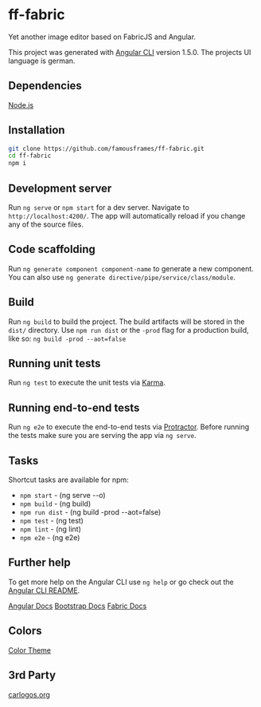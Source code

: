 # ff-fabric
Yet another image editor based on FabricJS and Angular.

This project was generated with [Angular CLI](https://github.com/angular/angular-cli) version 1.5.0. The projects UI language is german. 

## Dependencies

[Node.js](https://nodejs.org/en/)

## Installation

```bash
git clone https://github.com/famousframes/ff-fabric.git
cd ff-fabric
npm i
```

## Development server

Run `ng serve` or `npm start` for a dev server. Navigate to `http://localhost:4200/`. The app will automatically reload if you change any of the source files.

## Code scaffolding

Run `ng generate component component-name` to generate a new component. You can also use `ng generate directive/pipe/service/class/module`.

## Build

Run `ng build` to build the project. The build artifacts will be stored in the `dist/` directory. Use `npm run dist` or the `-prod` flag for a production build, like so: `ng build -prod --aot=false`

## Running unit tests

Run `ng test` to execute the unit tests via [Karma](https://karma-runner.github.io).

## Running end-to-end tests

Run `ng e2e` to execute the end-to-end tests via [Protractor](http://www.protractortest.org/).
Before running the tests make sure you are serving the app via `ng serve`.

## Tasks

Shortcut tasks are available for npm:
- `npm start` - (ng serve --o)
- `npm build` - (ng build)
- `npm run dist` - (ng build -prod --aot=false)
- `npm test` - (ng test)
- `npm lint` - (ng lint)
- `npm e2e` - (ng e2e)


## Further help

To get more help on the Angular CLI use `ng help` or go check out the [Angular CLI README](https://github.com/angular/angular-cli/blob/master/README.md).

[Angular Docs](https://angular.io/docs)
[Bootstrap Docs](https://ng-bootstrap.github.io/#/components)
[Fabric Docs](http://fabricjs.com/docs/)

## Colors

[Color Theme](https://color.adobe.com/de/Vinter-color-theme-10127686)

## 3rd Party
[carlogos.org](http://www.carlogos.org/Car-Logos/)
